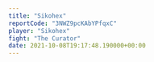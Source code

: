 ```yaml
---
title: "Sikohex"
reportCode: "3NWZ9pcKAbYPfqxC"
player: "Sikohex"
fight: "The Curator"
date: 2021-10-08T19:17:48.190000+00:00
---
```

